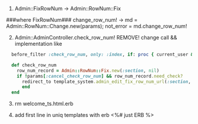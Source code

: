 1. Admin::FixRowNum -> Admin::RowNum::Fix

###where FixRowNum###
change_row_num! -> md =  Admin::RowNum::Change.new(params); not_error = md.change_row_num!

2. Admin::AdminController.check_row_num! REMOVE!
change call && implementation like

```ruby
  before_filter :check_row_num, only: :index, if: proc { current_user && current_user.admin_less? }

  def check_row_num
    row_num_record = Admin::RowNum::Fix.new(:section, nil)
    if !params[:cancel_check_row_num] && row_num_record.need_check?
      redirect_to template_system.admin_edit_fix_row_num_url(:section, model_module: nil)
      end
  end
```

3. rm welcome_ts.html.erb

4. add first line in uniq templates with erb
<%# just ERB %>
